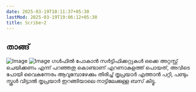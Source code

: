 ```yaml
---
date: 2025-03-19T10:11:37+05:30
lastMod: 2025-03-19T19:06:12+05:30
title: Scribe~2
---
```


## താങ്ങ്
![Image](/0cb3c23f5072f7b4a571af647cece3a2.jpg)
![Image](86677c60160b9ff6a0819d2218df604c.jpg) 
ഗൾഫിൽ പോകാൻ സർട്ടിഫിക്കറ്റുകൾ ഒക്കെ അറ്റസ്റ്റ് ചെയിക്കണം എന്ന് പറഞ്ഞതു കൊണ്ടാണ് എറണാകുളത്ത് പൊയത്, അവിടെ പോയി വൈകുന്നേരം ആവുമ്പോഴേക്കും തിരിച്ച്  തൃപ്രയാർ എത്താൻ പറ്റി, പണ്ടും സ്കൂൾ വിട്ടാൽ തൃപ്രയാർ ഇറങ്ങിയാലെ നാട്ടിലേക്കുള്ള ബസ് കിട്ടൂ.
